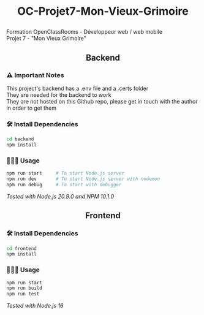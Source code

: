 # <p align="center">OC-Projet7-Mon-Vieux-Grimoire</p>

Formation OpenClassRooms - Développeur web / web mobile\
Projet 7 - "Mon Vieux Grimoire"

## <p align="center">Backend</p>

### ⚠️ Important Notes
This project's backend has a .env file and a .certs folder\
They are needed for the backend to work\
They are not hosted on this Github repo, please get in touch with the author in order to get them

### 🛠️ Install Dependencies    
```bash
cd backend
npm install
```
      
### 🧑🏻‍💻 Usage
```bash
npm run start     # To start Node.js server
npm run dev       # To start Node.js server with nodemon
npm run debug     # To start with debugger
```

*Tested with Node.js 20.9.0 and NPM 10.1.0*

## <p align="center">Frontend</p>

### 🛠️ Install Dependencies    
```bash
cd frontend
npm install
```
        
### 🧑🏻‍💻 Usage
```bash
npm run start
npm run build
npm run test
```

*Tested with Node.js 16*